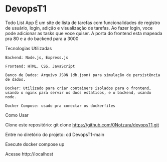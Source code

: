 # DevopsT1
Todo List App
É um site de lista de tarefas com funcionalidades de registro de usuário, login, adição e visualização de tarefas.
Ao fazer login, voce pode adicionar as tasks que voce quiser.
A porta do frontend esta mapeada pra 80 e a do backend para a 3000

Tecnologias Utilizadas
    
    Backend: Node.js, Express.js
    
    Frontend: HTML, CSS, JavaScript
    
    Banco de Dados: Arquivo JSON (db.json) para simulação de persistência de dados.
    
    Docker: Utilizado para criar containers isolados para o frontend, usando o nginx para servir os docs estaticos, e o backend, usando node.
    
    Docker Compose: usado pra conectar os dockerfiles
    
Como Usar

  Clone este repositório: git clone https://github.com/0Notzura/devopsT1.git
  
  Entre no diretório do projeto: cd DevopsT1-main
  
  Execute docker compose up 
  
  Acesse http://localhost
  
